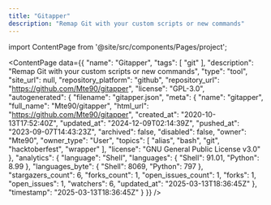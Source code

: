 ```yaml
---
title: "Gitapper"
description: "Remap Git with your custom scripts or new commands"
---
```

import ContentPage from '@site/src/components/Pages/project';

<ContentPage
    data={{
  "name": "Gitapper",
  "tags": [
    "git"
  ],
  "description": "Remap Git with your custom scripts or new commands",
  "type": "tool",
  "site_url": null,
  "repository_platform": "github",
  "repository_url": "https://github.com/Mte90/gitapper",
  "license": "GPL-3.0",
  "autogenerated": {
    "filename": "gitapper.json",
    "meta": {
      "name": "gitapper",
      "full_name": "Mte90/gitapper",
      "html_url": "https://github.com/Mte90/gitapper",
      "created_at": "2020-10-13T17:52:40Z",
      "updated_at": "2024-12-09T02:14:39Z",
      "pushed_at": "2023-09-07T14:43:23Z",
      "archived": false,
      "disabled": false,
      "owner": "Mte90",
      "owner_type": "User",
      "topics": [
        "alias",
        "bash",
        "git",
        "hacktoberfest",
        "wrapper"
      ],
      "license": "GNU General Public License v3.0"
    },
    "analytics": {
      "language": "Shell",
      "languages": {
        "Shell": 91.01,
        "Python": 8.99
      },
      "languages_byte": {
        "Shell": 8069,
        "Python": 797
      },
      "stargazers_count": 6,
      "forks_count": 1,
      "open_issues_count": 1,
      "forks": 1,
      "open_issues": 1,
      "watchers": 6,
      "updated_at": "2025-03-13T18:36:45Z"
    },
    "timestamp": "2025-03-13T18:36:45Z"
  }
}}
/>
